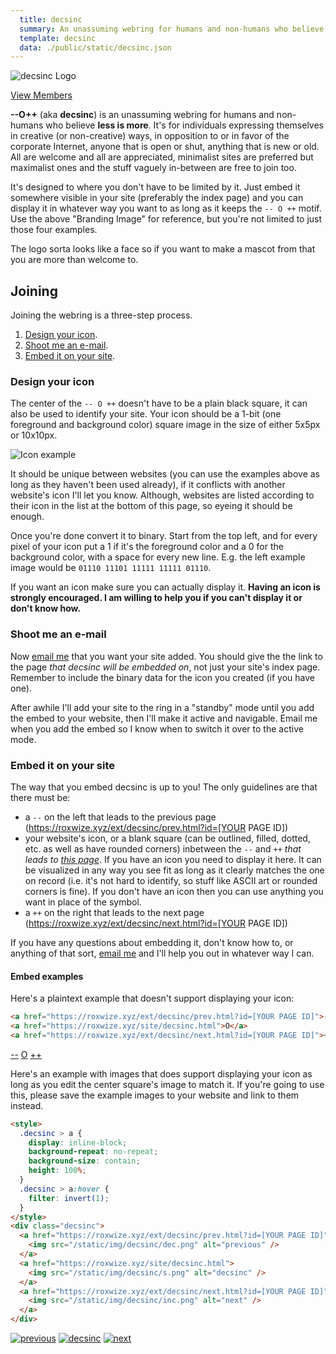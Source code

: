 ```yaml
---
  title: decsinc
  summary: An unassuming webring for humans and non-humans who believe less is more
  template: decsinc
  data: ./public/static/decsinc.json
---
```


<img src="/static/img/decsinc/decsinc.png" alt="decsinc Logo" style="max-width:75%;">

[View Members](#rh-members)

**--O++** (aka **decsinc**) is an unassuming webring for humans and non-humans who believe **less is more**. It's for individuals expressing themselves in creative (or non-creative) ways, in opposition to or in favor of the corporate Internet, anyone that is open or shut, anything that is new or old. All are welcome and all are appreciated, minimalist sites are preferred but maximalist ones and the stuff vaguely in-between are free to join too.

It's designed to where you don't have to be limited by it. Just embed it somewhere visible in your site (preferably the index page) and you can display it in whatever way you want to as long as it keeps the `-- O ++` motif. Use the above "Branding Image" for reference, but you're not limited to just those four examples.

The logo sorta looks like a face so if you want to make a mascot from that you are more than welcome to.

## Joining

Joining the webring is a three-step process.

1. [Design your icon](#rh-design-your-icon).
2. [Shoot me an e-mail](#rh-shoot-me-an-e-mail).
3. [Embed it on your site](#rh-embed-it-on-your-site).

### Design your icon

The center of the `-- O ++` doesn't have to be a plain black square, it can also be used to identify your site. Your icon should be a 1-bit (one foreground and background color) square image in the size of either 5x5px or 10x10px.

<img src="/static/img/decsinc/icons.png" alt="Icon example" style="max-width:75%;">

It should be unique between websites (you can use the examples above as long as they haven't been used already), if it conflicts with another website's icon I'll let you know. Although, websites are listed according to their icon in the list at the bottom of this page, so eyeing it should be enough.

Once you're done convert it to binary. Start from the top left, and for every pixel of your icon put a 1 if it's the foreground color and a 0 for the background color, with a space for every new line. E.g. the left example image would be `01110 11101 11111 11111 01110`.

If you want an icon make sure you can actually display it. **Having an icon is strongly encouraged. I am willing to help you if you can't display it or don't know how.**

### Shoot me an e-mail

Now [email me](mailto:biscordbro@gmail.com) that you want your site added. You should give the the link to the page _that decsinc will be embedded on_, not just your site's index page. Remember to include the binary data for the icon you created (if you have one).

After awhile I'll add your site to the ring in a "standby" mode until you add the embed to your website, then I'll make it active and navigable. Email me when you add the embed so I know when to switch it over to the active mode.

### Embed it on your site

The way that you embed decsinc is up to you! The only guidelines are that there must be:

- a `--` on the left that leads to the previous page (https://roxwize.xyz/ext/decsinc/prev.html?id=[YOUR PAGE ID])
- your website's icon, or a blank square (can be outlined, filled, dotted, etc. as well as have rounded corners) inbetween the `--` and `++` _that leads to [this page](https://roxwize.xyz/site/decsinc.html)_. If you have an icon you need to display it here. It can be visualized in any way you see fit as long as it clearly matches the one on record (i.e. it's not hard to identify, so stuff like ASCII art or rounded corners is fine). If you don't have an icon then you can use anything you want in place of the symbol.
- a `++` on the right that leads to the next page (https://roxwize.xyz/ext/decsinc/next.html?id=[YOUR PAGE ID])

If you have any questions about embedding it, don't know how to, or anything of that sort, [email me](mailto:biscordbro@gmail.com) and I'll help you out in whatever way I can.

#### Embed examples

Here's a plaintext example that doesn't support displaying your icon:

```html
<a href="https://roxwize.xyz/ext/decsinc/prev.html?id=[YOUR PAGE ID]">--</a>
<a href="https://roxwize.xyz/site/decsinc.html">O</a>
<a href="https://roxwize.xyz/ext/decsinc/next.html?id=[YOUR PAGE ID]">++</a>
```

<div class="example">
  <a href="https://roxwize.xyz/ext/decsinc/prev.html?id=0">--</a>
  <a href="https://roxwize.xyz/site/decsinc.html">O</a>
  <a href="https://roxwize.xyz/ext/decsinc/next.html?id=0">++</a>
</div>

Here's an example with images that does support displaying your icon as long as you edit the center square's image to match it. If you're going to use this, please save the example images to your website and link to them instead.

```html
<style>
  .decsinc > a {
    display: inline-block;
    background-repeat: no-repeat;
    background-size: contain;
    height: 100%;
  }
  .decsinc > a:hover {
    filter: invert(1);
  }
</style>
<div class="decsinc">
  <a href="https://roxwize.xyz/ext/decsinc/prev.html?id=[YOUR PAGE ID]">
    <img src="/static/img/decsinc/dec.png" alt="previous" />
  </a>
  <a href="https://roxwize.xyz/site/decsinc.html">
    <img src="/static/img/decsinc/s.png" alt="decsinc" />
  </a>
  <a href="https://roxwize.xyz/ext/decsinc/next.html?id=[YOUR PAGE ID]">
    <img src="/static/img/decsinc/inc.png" alt="next" />
  </a>
</div>
```

<div class="example">
<style>
  .decsinc > a {
    display: inline-block;
    background-repeat: no-repeat;
    background-size: contain;
    height: 100%;
  }
  .decsinc > a:hover {
    filter: invert(1);
  }
</style>
<div class="decsinc">
  <a href="https://roxwize.xyz/ext/decsinc/prev.html?id=0" class="nu">
    <img src="/static/img/decsinc/dec.png" alt="previous">
  </a>
  <a href="https://roxwize.xyz/site/decsinc.html" class="nu">
    <img src="/static/img/decsinc/s.png" alt="decsinc">
  </a>
  <a href="https://roxwize.xyz/ext/decsinc/next.html?id=0" class="nu">
    <img src="/static/img/decsinc/inc.png" alt="next">
  </a>
</div>
</div>

## Members
